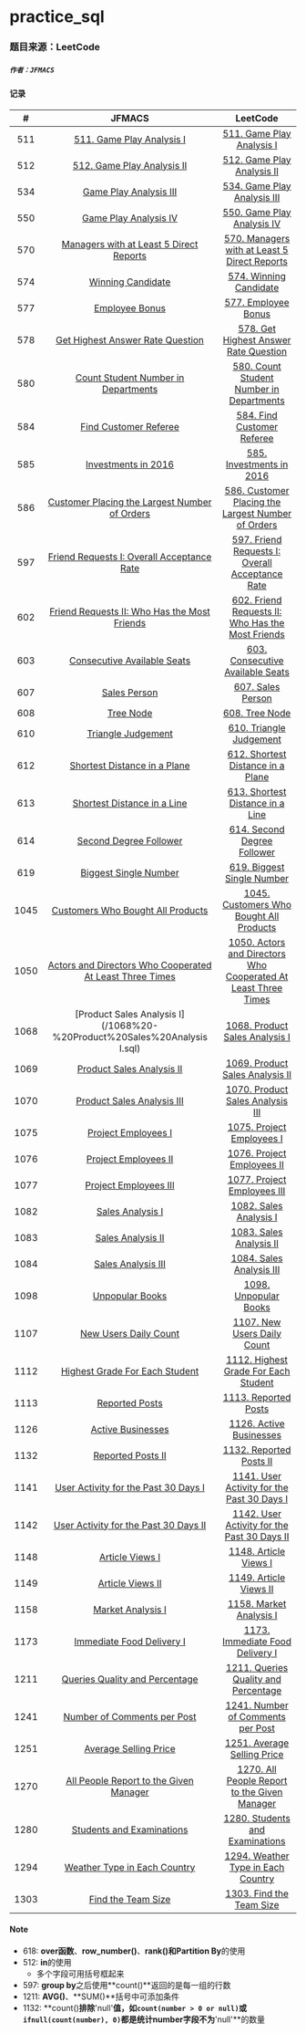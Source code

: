 # practice_sql

### 题目来源：LeetCode

##### `作者：JFMACS`

#### 记录

|  #   |                            JFMACS                            |                           LeetCode                           |
| :--: | :----------------------------------------------------------: | :----------------------------------------------------------: |
| 511  | [511. Game Play Analysis I](/511%20-%20Game%20Play%20Analysis%20I.sql) | [511. Game Play Analysis I](https://leetcode-cn.com/problems/game-play-analysis-i/) |
| 512  | [512. Game Play Analysis II](/512%20-%20Game%20Play%20Analysis%20II.sql) | [512. Game Play Analysis II](https://leetcode-cn.com/problems/game-play-analysis-ii/) |
| 534  | [Game Play Analysis III](/534%20-%20Game%20Play%20Analysis%20III.sql) | [534. Game Play Analysis III](https://leetcode-cn.com/problems/game-play-analysis-iii/) |
| 550  | [Game Play Analysis IV](/550%20-%20Game%20Play%20Analysis%20IV.sql) | [550. Game Play Analysis IV](https://leetcode-cn.com/problems/game-play-analysis-iv/) |
| 570  | [Managers with at Least 5 Direct Reports](/570%20-%20Managers%20with%20at%20Least%205%20Direct%20Reports.sql) | [570. Managers with at Least 5 Direct Reports](https://leetcode-cn.com/problems/managers-with-at-least-5-direct-reports/) |
| 574  |   [Winning Candidate](/574%20-%20Winning%20Candidate.sql)    | [574. Winning Candidate](https://leetcode-cn.com/problems/winning-candidate/) |
| 577  |      [Employee Bonus](/577%20-%20Employee%20Bonus.sql)       | [577. Employee Bonus](https://leetcode-cn.com/problems/employee-bonus/) |
| 578  | [Get Highest Answer Rate Question](/578%20-%20Get%20Highest%20Answer%20Rate%20Question.sql) | [578. Get Highest Answer Rate Question](https://leetcode-cn.com/problems/get-highest-answer-rate-question/) |
| 580  | [Count Student Number in Departments](/580%20-%20Count%20Student%20Number%20in%20Departments.sql) | [580. Count Student Number in Departments](https://leetcode-cn.com/problems/count-student-number-in-departments/) |
| 584  | [Find Customer Referee](/584%20-%20Find%20Customer%20Referee.sql) | [584. Find Customer Referee](https://leetcode-cn.com/problems/find-customer-referee/) |
| 585  | [Investments in 2016](/585%20-%20Investments%20in%202016.sql) | [585. Investments in 2016](https://leetcode-cn.com/problems/investments-in-2016/) |
| 586  | [Customer Placing the Largest Number of Orders](/586%20-%20Customer%20Placing%20the%20Largest%20Number%20of%20Orders.sql) | [586. Customer Placing the Largest Number of Orders](https://leetcode-cn.com/problems/customer-placing-the-largest-number-of-orders/) |
| 597  | [Friend Requests I: Overall Acceptance Rate](/597%20-%20Friend%20Requests%20I%20Overall%20Acceptance%20Rate.sql) | [597. Friend Requests I: Overall Acceptance Rate](https://leetcode-cn.com/problems/friend-requests-i-overall-acceptance-rate/) |
| 602  | [Friend Requests II: Who Has the Most Friends](/602%20-%20Friend%20Requests%20II%20Who%20Has%20the%20Most%20Friends.sql) | [602. Friend Requests II: Who Has the Most Friends](https://leetcode-cn.com/problems/friend-requests-ii-who-has-the-most-friends/) |
| 603  | [Consecutive Available Seats](/603%20-%20Consecutive%20Available%20Seats.sql) | [603. Consecutive Available Seats](https://leetcode-cn.com/problems/consecutive-available-seats/) |
| 607  |        [Sales Person](/607%20-%20Sales%20Person.sql)         | [607. Sales Person](https://leetcode-cn.com/problems/sales-person/) |
| 608  |           [Tree Node](/608%20-%20Tree%20Node.sql)            | [608. Tree Node](https://leetcode-cn.com/problems/tree-node/) |
| 610  |  [Triangle Judgement](/610%20-%20Triangle%20Judgement.sql)   | [610. Triangle Judgement](https://leetcode-cn.com/problems/triangle-judgement/) |
| 612  | [Shortest Distance in a Plane](/612%20-%20Shortest%20Distance%20in%20a%20Plane.sql) | [612. Shortest Distance in a Plane](https://leetcode-cn.com/problems/shortest-distance-in-a-plane/) |
| 613  | [Shortest Distance in a Line](/613%20-%20Shortest%20Distance%20in%20a%20Line.sql) | [613. Shortest Distance in a Line](https://leetcode-cn.com/problems/shortest-distance-in-a-line/) |
| 614  | [Second Degree Follower](/614%20-%20Second%20Degree%20Follower.sql) | [614. Second Degree Follower](https://leetcode-cn.com/problems/second-degree-follower/) |
| 619  | [Biggest Single Number](/619%20-%20Biggest%20Single%20Number.sql) | [619. Biggest Single Number](https://leetcode-cn.com/problems/biggest-single-number/) |
| 1045 | [Customers Who Bought All Products](/1045%20-%20Customers%20Who%20Bought%20All%20Products.sql) | [1045. Customers Who Bought All Products](https://leetcode-cn.com/problems/customers-who-bought-all-products/) |
| 1050 | [Actors and Directors Who Cooperated At Least Three Times](/1050%20-%20Actors%20and%20Directors%20Who%20Cooperated%20At%20Least%20Three%20Times.sql) | [1050. Actors and Directors Who Cooperated At Least Three Times](https://leetcode-cn.com/problems/actors-and-directors-who-cooperated-at-least-three-times/) |
| 1068 | [Product Sales Analysis I](/1068%20-%20Product%20Sales%20Analysis I.sql) | [1068. Product Sales Analysis I](https://leetcode-cn.com/problems/product-sales-analysis-i/) |
| 1069 | [Product Sales Analysis II](/1069%20-%20Product%20Sales%20Analysis%20II.sql) | [1069. Product Sales Analysis II](https://leetcode-cn.com/problems/product-sales-analysis-ii/) |
| 1070 | [Product Sales Analysis III](/1070%20-%20Product%20Sales%20Analysis%20III.sql) | [1070. Product Sales Analysis III](https://leetcode-cn.com/problems/product-sales-analysis-iii/) |
| 1075 | [Project Employees I](/1075%20-%20Project%20Employees%20I.sql) | [1075. Project Employees I](https://leetcode-cn.com/problems/project-employees-i/) |
| 1076 | [Project Employees II](/1076%20-%20Project%20Employees%20II.sql) | [1076. Project Employees II](https://leetcode-cn.com/problems/project-employees-ii/) |
| 1077 | [Project Employees III](/1077%20-%20Project%20Employees%20III.sql) | [1077. Project Employees III](https://leetcode-cn.com/problems/project-employees-iii/) |
| 1082 |   [Sales Analysis I](/1082%20-%20Sales%20Analysis%20I.sql)   | [1082. Sales Analysis I](https://leetcode-cn.com/problems/sales-analysis-i/) |
| 1083 |  [Sales Analysis II](/1083%20-%20Sales%20Analysis%20II.sql)  | [1083. Sales Analysis II](https://leetcode-cn.com/problems/sales-analysis-ii/) |
| 1084 | [Sales Analysis III](/1084%20-%20Sales%20Analysis%20III.sql) | [1084. Sales Analysis III](https://leetcode-cn.com/problems/sales-analysis-iii/) |
| 1098 |     [Unpopular Books](/1098%20-%20Unpopular%20Books.sql)     | [1098. Unpopular Books](https://leetcode-cn.com/problems/unpopular-books/) |
| 1107 | [New Users Daily Count](/1107%20-%20New%20Users%20Daily%20Count.sql) | [1107. New Users Daily Count](https://leetcode-cn.com/problems/new-users-daily-count/) |
| 1112 | [Highest Grade For Each Student](/1112%20-%20Highest%20Grade%20For%20Each%20Student.sql) | [1112. Highest Grade For Each Student](https://leetcode-cn.com/problems/highest-grade-for-each-student/) |
| 1113 |      [Reported Posts](/1113%20-%20Reported%20Posts.sql)      | [1113. Reported Posts](https://leetcode-cn.com/problems/reported-posts/) |
| 1126 |   [Active Businesses](/1126%20-%20Active%20Businesses.sql)   | [1126. Active Businesses](https://leetcode-cn.com/problems/active-businesses/) |
| 1132 |  [Reported Posts II](/1132%20-%20Reported%20Posts%20II.sql)  | [1132. Reported Posts II](https://leetcode-cn.com/problems/reported-posts-ii/) |
| 1141 | [User Activity for the Past 30 Days I](/1141%20-%20User%20Activity%20for%20the%20Past%2030%20Days%20I.sql) | [1141. User Activity for the Past 30 Days I](https://leetcode-cn.com/problems/user-activity-for-the-past-30-days-i/) |
| 1142 | [User Activity for the Past 30 Days II](/1142%20-%20User%20Activity%20for%20the%20Past%2030%20Days%20II.sql) | [1142. User Activity for the Past 30 Days II](https://leetcode-cn.com/problems/user-activity-for-the-past-30-days-ii/) |
| 1148 |    [Article Views I](/1148%20-%20Article%20Views%20I.sql)    | [1148. Article Views I](https://leetcode-cn.com/problems/article-views-i/) |
| 1149 |   [Article Views II](/1149%20-%20Article%20Views%20II.sql)   | [1149. Article Views II](https://leetcode-cn.com/problems/article-views-ii/) |
| 1158 |  [Market Analysis I](/1158%20-%20Market%20Analysis%20I.sql)  | [1158. Market Analysis I](https://leetcode-cn.com/problems/market-analysis-i/) |
| 1173 | [Immediate Food Delivery I](/1173%20-%20Immediate%20Food%20Delivery%20I.sql) | [1173. Immediate Food Delivery I](https://leetcode-cn.com/problems/immediate-food-delivery-i/) |
| 1211 | [Queries Quality and Percentage](/1211%20-%20Queries%20Quality%20and%20Percentage.sql) | [1211. Queries Quality and Percentage](https://leetcode-cn.com/problems/queries-quality-and-percentage/) |
| 1241 | [Number of Comments per Post](/1241%20-%20Number%20of%20Comments%20per%20Post.sql) | [1241. Number of Comments per Post](https://leetcode-cn.com/problems/number-of-comments-per-post/) |
| 1251 | [Average Selling Price](/1251%20-%20Average%20Selling%20Price.sql) | [1251. Average Selling Price](https://leetcode-cn.com/problems/average-selling-price/) |
| 1270 | [All People Report to the Given Manager](/1270%20-%20All%20People%20Report%20to%20the%20Given%20Manager.sql) | [1270. All People Report to the Given Manager](https://leetcode-cn.com/problems/all-people-report-to-the-given-manager/) |
| 1280 | [Students and Examinations](/1280%20-%20Students%20and%20Examinations.sql) | [1280. Students and Examinations](https://leetcode-cn.com/problems/students-and-examinations/) |
| 1294 | [Weather Type in Each Country](/1294%20-%20Weather%20Type%20in%20Each%20Country.sql) | [1294. Weather Type in Each Country](https://leetcode-cn.com/problems/weather-type-in-each-country/) |
| 1303 | [Find the Team Size](/1303%20-%20Find%20the%20Team%20Size.sql) | [1303. Find the Team Size](https://leetcode-cn.com/problems/find-the-team-size/) |

#### Note

*   618: **over函数**、**row_number()**、**rank()**和**Partition By**的使用
*   512: **in**的使用
    *   多个字段可用括号框起来
*   597: **group by**之后使用**count()**返回的是每一组的行数
*   1211: **AVG()**、**SUM()**括号中可添加条件
*   1132: **count()**排除**'null'**值，如`count(number > 0 or null)`或`ifnull(count(number), 0)`都是统计number字段不为**'null'**的数量

